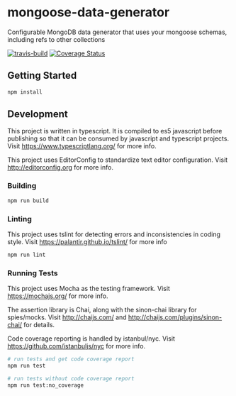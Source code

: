# mongoose-data-generator

Configurable MongoDB data generator that uses your mongoose schemas, including refs to other collections

[![travis-build](https://img.shields.io/travis/erics2783/mongoose-data-generator.svg)](https://travis-ci.org/erics2783/mongoose-data-generator)
[![Coverage Status](https://img.shields.io/github/erics2783/mongoose-data-generator/master.svg)](https://coveralls.io/github/erics2783/mongoose-data-generator?branch=master)

## Getting Started

```bash
npm install
```

## Development

This project is written in typescript. It is compiled to es5 javascript before publishing so that it can be consumed by javascript and typescript projects.
Visit https://www.typescriptlang.org/ for more info.

This project uses EditorConfig to standardize text editor configuration.
Visit http://editorconfig.org for more info.

### Building

```bash
npm run build
```

### Linting

This project uses tslint for detecting errors and inconsistencies in coding style. Visit https://palantir.github.io/tslint/ for more info

```bash
npm run lint
```

### Running Tests

This project uses Mocha as the testing framework. Visit https://mochajs.org/ for more info.

The assertion library is Chai, along with the sinon-chai library for spies/mocks. Visit http://chaijs.com/ and http://chaijs.com/plugins/sinon-chai/ for details.

Code coverage reporting is handled by istanbul/nyc. Visit https://github.com/istanbuljs/nyc for more info.

```bash
# run tests and get code coverage report
npm run test

# run tests without code coverage report
npm run test:no_coverage
```
